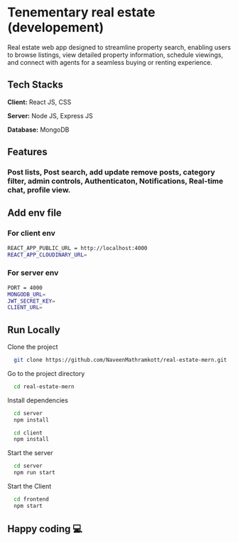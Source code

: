 # Tenementary real estate (developement)

Real estate web app designed to streamline property search, enabling users to browse listings, view detailed property information, schedule viewings, and connect with agents for a seamless buying or renting experience.

## Tech Stacks

**Client:** React JS, CSS

**Server:** Node JS, Express JS

**Database:** MongoDB

## Features

###  Post lists, Post search, add update remove posts, category filter, admin controls, Authenticaton, Notifications, Real-time chat, profile view.

## Add env file

### For client env
```bash
REACT_APP_PUBLIC_URL = http://localhost:4000
REACT_APP_CLOUDINARY_URL=
```
### For server env
```bash
PORT = 4000
MONGODB_URL=
JWT_SECRET_KEY=
CLIENT_URL=
```


## Run Locally

Clone the project

```bash
  git clone https://github.com/NaveenMathramkott/real-estate-mern.git
```

Go to the project directory

```bash
  cd real-estate-mern
```

Install dependencies

```bash
  cd server
  npm install
```

```bash
  cd client
  npm install
```

Start the server

```bash
  cd server
  npm run start
```

Start the Client

```bash
  cd frontend
  npm start
```
## Happy coding 💻
